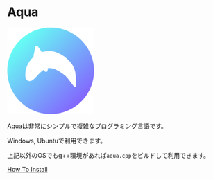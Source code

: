 # Aqua

<img src="https://github.com/e6nlaq/aqua/blob/main/image/aqua.png" width="200px"></img>

Aquaは非常にシンプルで複雑なプログラミング言語です。

Windows, Ubuntuで利用できます。

上記以外のOSでもg++環境があれば`aqua.cpp`をビルドして利用できます。

[How To Install](./INSTALL.md)
